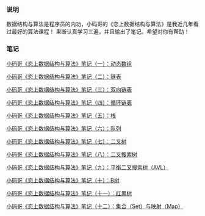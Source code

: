 ### 说明
数据结构与算法是程序员的内功，小码哥的《恋上数据结构与算法》是我近几年看过最好的算法课程！
果断认真学习三遍，并且输出了笔记。希望对你有帮助！

### 笔记
[小码哥《恋上数据结构与算法》笔记（一）：动态数组](https://juejin.im/post/5df740526fb9a0164423d976)

[小码哥《恋上数据结构与算法》笔记（二）：链表](https://juejin.im/post/5df98c92e51d455836159eef)

[小码哥《恋上数据结构与算法》笔记（三）：双向链表](https://juejin.im/post/5df9c8256fb9a016214cd3de)

[小码哥《恋上数据结构与算法》笔记（四）：循环链表](https://juejin.im/post/5dfad5936fb9a0160b6381df)

[小码哥《恋上数据结构与算法》笔记（五）：栈](https://juejin.im/post/5dfb12fd518825122e0a85bd)

[小码哥《恋上数据结构与算法》笔记（六）：队列](https://juejin.im/post/5dfb1fc4e51d4557f26e601b)

[小码哥《恋上数据结构与算法》笔记（七）：二叉树](https://juejin.im/post/5dfb4f07f265da33985632f9)

[小码哥《恋上数据结构与算法》笔记（八）：二叉搜索树](https://juejin.im/post/5dfc735ee51d45582d3405de)

[小码哥《恋上数据结构与算法》笔记（九）：平衡二叉搜索树（AVL）](https://juejin.im/post/5e057217f265da33d912ecfe)

[小码哥《恋上数据结构与算法》笔记（十）：B树](https://juejin.im/post/5e0aedb8f265da5d5e2419a1)

[小码哥《恋上数据结构与算法》笔记（十一）：红黑树](https://juejin.im/post/5e0da754f265da5d2202025a)

[小码哥《恋上数据结构与算法》笔记（十二）：集合（Set）与映射（Map）](https://juejin.im/post/5e4d48e2e51d4526c80e987b)
